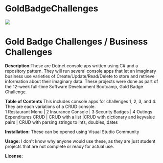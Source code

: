 ﻿# GoldBadgeChallenges
<img src="./forereadme.png">

<h1>Gold Badge Challenges / Business Challenges</h1>

**Description**
These are Dotnet console aps written using C# and a repository pattern. They will run several console apps that let an imaginary business use varieties of Create/Update/Read/Delete to store and retrieve information about their imaginary data. These projects were done as part of the 12-week full-time Software Development Bootcamp, Gold Badge Challenge.  

**Table of Contents**
This includes console apps for challenges 1, 2, 3, and 4. They are each variations of a CRUD console.  
1 Restaurant Menu | 2 Insurance Console | 3 Security Badges | 4 Outings Expenditures
CRUD | CRUD with a list |CRUD with dictionary and keyvalue pairs | CRUD with parsing strings to ints, doubles, dates


**Installation:**
These can be opened using Visual Studio Community

**Usage:**
I don't know why anyone would use these, as they are just student projects that are not complete or ready for actual use. 

**License:** 
